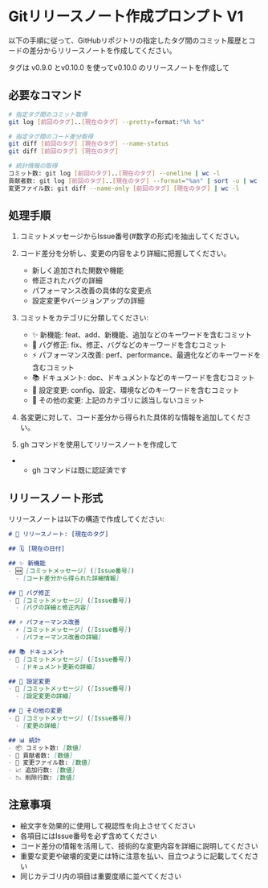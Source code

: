 # Gitリリースノート作成プロンプト V1

以下の手順に従って、GitHubリポジトリの指定したタグ間のコミット履歴とコードの差分からリリースノートを作成してください。

タグは v0.9.0 とv0.10.0 を使ってv0.10.0 のリリースノートを作成して

## 必要なコマンド

```bash
# 指定タグ間のコミット取得
git log [前回のタグ]..[現在のタグ] --pretty=format:"%h %s"

# 指定タグ間のコード差分取得
git diff [前回のタグ] [現在のタグ] --name-status
git diff [前回のタグ] [現在のタグ]

# 統計情報の取得
コミット数: git log [前回のタグ]..[現在のタグ] --oneline | wc -l
貢献者数: git log [前回のタグ]..[現在のタグ] --format="%an" | sort -u | wc -l
変更ファイル数: git diff --name-only [前回のタグ] [現在のタグ] | wc -l
```

## 処理手順

1. コミットメッセージからIssue番号(#数字の形式)を抽出してください。

2. コード差分を分析し、変更の内容をより詳細に把握してください。
   - 新しく追加された関数や機能
   - 修正されたバグの詳細
   - パフォーマンス改善の具体的な変更点
   - 設定変更やバージョンアップの詳細

3. コミットをカテゴリに分類してください:
   - ✨ 新機能: feat、add、新機能、追加などのキーワードを含むコミット
   - 🐛 バグ修正: fix、修正、バグなどのキーワードを含むコミット
   - ⚡ パフォーマンス改善: perf、performance、最適化などのキーワードを含むコミット
   - 📚 ドキュメント: doc、ドキュメントなどのキーワードを含むコミット
   - 🔧 設定変更: config、設定、環境などのキーワードを含むコミット
   - 🔄 その他の変更: 上記のカテゴリに該当しないコミット

4. 各変更に対して、コード差分から得られた具体的な情報を追加してください。

5. gh コマンドを使用してリリースノートを作成して
  - * gh コマンドは既に認証済です

## リリースノート形式

リリースノートは以下の構造で作成してください:

```markdown
# 🚀 リリースノート: [現在のタグ]

## 🗓️ [現在の日付]

## ✨ 新機能
- 🆕 [コミットメッセージ] ([Issue番号])
  - [コード差分から得られた詳細情報]

## 🐛 バグ修正
- 🔧 [コミットメッセージ] ([Issue番号])
  - [バグの詳細と修正内容]

## ⚡ パフォーマンス改善
- ⚡ [コミットメッセージ] ([Issue番号])
  - [パフォーマンス改善の詳細]

## 📚 ドキュメント
- 📝 [コミットメッセージ] ([Issue番号])
  - [ドキュメント更新の詳細]

## 🔧 設定変更
- 🔧 [コミットメッセージ] ([Issue番号])
  - [設定変更の詳細]

## 🔄 その他の変更
- 🔄 [コミットメッセージ] ([Issue番号])
  - [変更の詳細]

## 📊 統計
- 📦 コミット数: [数値]
- 👥 貢献者数: [数値]
- 📄 変更ファイル数: [数値]
- 📈 追加行数: [数値]
- 📉 削除行数: [数値]
```

## 注意事項

- 絵文字を効果的に使用して視認性を向上させてください
- 各項目にはIssue番号を必ず含めてください
- コード差分の情報を活用して、技術的な変更内容を詳細に説明してください
- 重要な変更や破壊的変更には特に注意を払い、目立つように記載してください
- 同じカテゴリ内の項目は重要度順に並べてください
